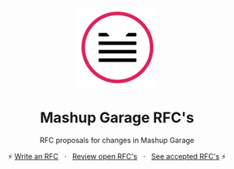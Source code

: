 <p align='center'>
<br><img src='https://raw.githubusercontent.com/mashupgarage/logo/v2017/dist/png/MG_2A%20-%20Monogram%2C%20color.png' width='160'><br>
</p>

<h1 align='center'>
Mashup Garage RFC's
</h1>

<p align='center'>
RFC proposals for changes in Mashup Garage
</p>

<p align='center'>
⚡
<a href='https://github.com/mashupgarage/rfcs/issues/new'>Write an RFC</a>
&nbsp; &middot; &nbsp;
<a href='https://github.com/mashupgarage/rfcs/issues?utf8=%E2%9C%93&q=is%3Aopen'>Review open RFC's</a>
&nbsp; &middot; &nbsp;
<a href='https://github.com/mashupgarage/rfcs/tree/master/rfcs'>See accepted RFC's</a>
⚡
</p>
